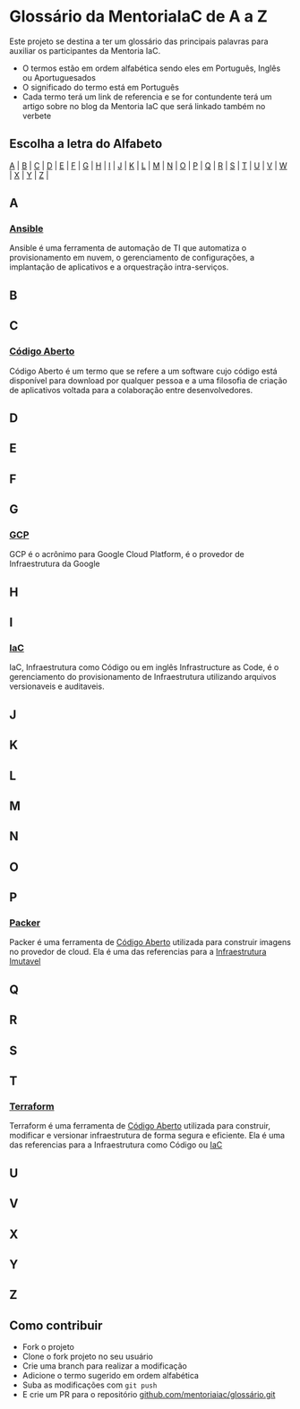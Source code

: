 # Glossário da MentoriaIaC de A a Z

Este projeto se destina a ter um glossário das principais palavras para auxiliar os participantes da Mentoria IaC.

* O termos estão em ordem alfabética sendo eles em Português, Inglês ou Aportuguesados
* O significado do termo está em Português
* Cada termo terá um link de referencia e se for contundente terá um artigo sobre no blog da Mentoria IaC que será linkado também no verbete

## Escolha a letra do Alfabeto

[A](##a) | [B](##b) | [C](##c) | [D](##d) | [E](##e) | [F](##f) | [G](##g) | [H](##h) | [I](##i) | [J](##j) | [K](##k) | [L](##l) | [M](##m) | [N](##n) | [O](##o) | [P](##p) | [Q](##q) | [R](##r) | [S](##s) | [T](##t) | [U](##u) | [V](##v) | [W](##w) | [X](##x) | [Y](##y) | [Z](##z) |

## A

### [Ansible](https://docs.ansible.com/)

Ansible é uma ferramenta de automação de TI que automatiza o provisionamento em nuvem, o gerenciamento de configurações, a implantação de aplicativos e a orquestração intra-serviços.

## B

## C

### [Código Aberto](https://pt.wikipedia.org/wiki/C%C3%B3digo_aberto)

Código Aberto é um termo que se refere a um software cujo código está disponível para download por qualquer pessoa e a uma filosofia de criação de aplicativos voltada para a colaboração entre desenvolvedores.

## D

## E

## F

## G

### [GCP](https://cloud.google.com/docs?hl=pt-br)

GCP é o acrônimo para Google Cloud Platform, é o provedor de Infraestrutura da Google

## H

## I

### [IaC](https://pt.wikipedia.org/wiki/Infraestrutura_como_C%C3%B3digo)

IaC, Infraestrutura como Código ou em inglês Infrastructure as Code, é o gerenciamento do provisionamento de Infraestrutura utilizando arquivos versionaveis e auditaveis.

## J

## K

## L

## M

## N

## O

## P

### [Packer](https://www.packer.io/docs)

Packer é uma ferramenta de [Código Aberto](###Código-Aberto) utilizada para construir imagens no provedor de cloud. Ela é uma das referencias para a [Infraestrutura Imutavel](###Infraestrutura-Imutavel)

## Q

## R

## S

## T

### [Terraform](https://www.terraform.io/intro/index.html)

Terraform é uma ferramenta de [Código Aberto](###Código-Aberto) utilizada para construir, modificar e versionar infraestrutura de forma segura e eficiente. Ela é uma das referencias para a Infraestrutura como Código ou [IaC](###IaC)

## U

## V

## X

## Y

## Z

## Como contribuir

* Fork o projeto
* Clone o fork projeto no seu usuário
* Crie uma branch para realizar a modificação
* Adicione o termo sugerido em ordem alfabética
* Suba as modificações com `git push`
* E crie um PR para o repositório [github.com/mentoriaiac/glossário.git](https://github.com/mentoriaiac/glossário.git)
